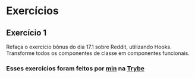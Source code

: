 # Exercícios

## Exercício 1

Refaça o exercicio bônus do dia 17.1 sobre Reddit, utilizando Hooks. Transforme todos os componentes de classe em componentes funcionais.

### Esses exercícios foram feitos por [min](https://www.linkedin.com/in/jonathanrei5/) na [Trybe](https://www.betrybe.com/)
